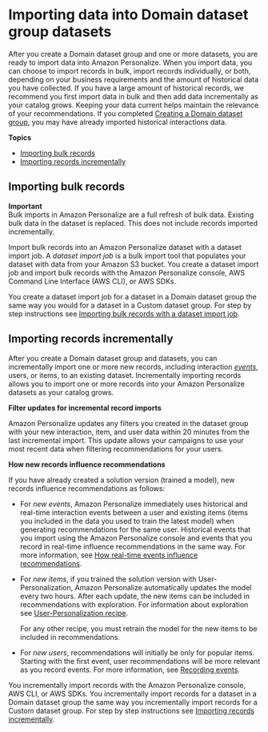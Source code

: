 # Importing data into Domain dataset group datasets<a name="importing-domain-dsg-data"></a>

 After you create a Domain dataset group and one or more datasets, you are ready to import data into Amazon Personalize\. When you import data, you can choose to import records in bulk, import records individually, or both, depending on your business requirements and the amount of historical data you have collected\. If you have a large amount of historical records, we recommend you first import data in bulk and then add data incrementally as your catalog grows\. Keeping your data current helps maintain the relevance of your recommendations\. If you completed [Creating a Domain dataset group](create-domain-dataset-group.md), you may have already imported historical interactions data\. 

**Topics**
+ [Importing bulk records](#importing-bulk-domain-dsg)
+ [Importing records incrementally](#incremental-import-domain-dsg)

## Importing bulk records<a name="importing-bulk-domain-dsg"></a>

**Important**  
Bulk imports in Amazon Personalize are a full refresh of bulk data\. Existing bulk data in the dataset is replaced\. This does not include records imported incrementally\.

Import bulk records into an Amazon Personalize dataset with a dataset import job\. A *dataset import job* is a bulk import tool that populates your dataset with data from your Amazon S3 bucket\. You create a dataset import job and import bulk records with the Amazon Personalize console, AWS Command Line Interface \(AWS CLI\), or AWS SDKs\. 

 You create a dataset import job for a dataset in a Domain dataset group the same way you would for a dataset in a Custom dataset group\. For step by step instructions see [Importing bulk records with a dataset import job](bulk-data-import-step.md)\. 

## Importing records incrementally<a name="incremental-import-domain-dsg"></a>

After you create a Domain dataset group and datasets, you can incrementally import one or more new records, including interaction *[events](https://docs.aws.amazon.com/general/latest/gr/glos-chap.html#event)*, users, or items, to an existing dataset\. Incrementally importing records allows you to import one or more records into your Amazon Personalize datasets as your catalog grows\. 

**Filter updates for incremental record imports**

Amazon Personalize updates any filters you created in the dataset group with your new interaction, item, and user data within 20 minutes from the last incremental import\. This update allows your campaigns to use your most recent data when filtering recommendations for your users\. 

**How new records influence recommendations**

If you have already created a solution version \(trained a model\), new records influence recommendations as follows:
+  For *new events*, Amazon Personalize immediately uses historical and real\-time interaction events between a user and existing items \(items you included in the data you used to train the latest model\) when generating recommendations for the same user\. Historical events that you import using the Amazon Personalize console and events that you record in real\-time influence recommendations in the same way\. For more information, see [How real\-time events influence recommendations](recording-events.md#recorded-events-influence-recommendations)\. 
+ For *new items*, if you trained the solution version with User\-Personalization, Amazon Personalize automatically updates the model every two hours\. After each update, the new items can be included in recommendations with exploration\. For information about exploration see [User\-Personalization recipe](native-recipe-new-item-USER_PERSONALIZATION.md)\. 

   For any other recipe, you must retrain the model for the new items to be included in recommendations\. 
+  For *new users*, recommendations will initially be only for popular items\. Starting with the first event, user recommendations will be more relevant as you record events\. For more information, see [Recording events](recording-events.md)\. 

You incrementally import records with the Amazon Personalize console, AWS CLI, or AWS SDKs\. You incrementally import records for a dataset in a Domain dataset group the same way you incrementally import records for a Custom dataset group\. For step by step instructions see [Importing records incrementally](incremental-data-updates.md)\. 